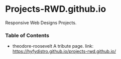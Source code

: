 # Projects-RWD.github.io

Responsive Web Designs Projects.

### Table of Contents

* theodore-roosevelt
A tribute page.
link: https://hyfydistro.github.io/projects-rwd.github.io/

